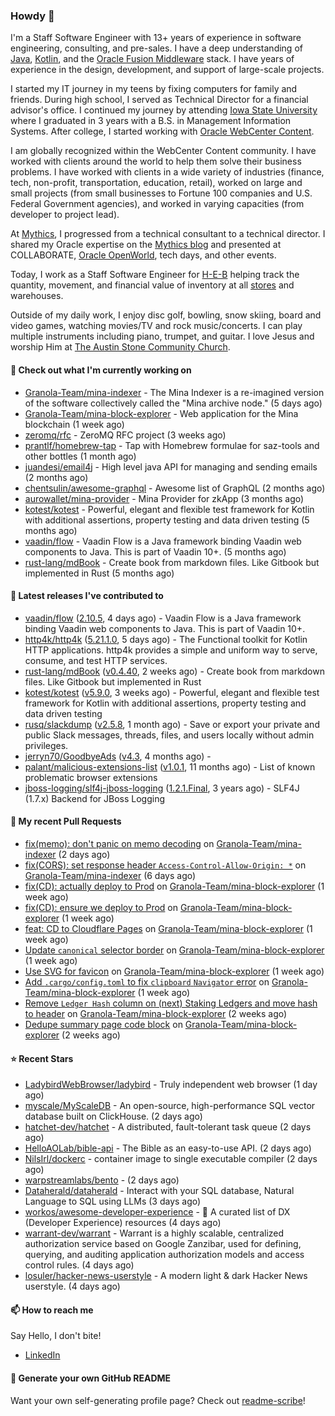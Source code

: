 ### Howdy 👋

I'm a Staff Software Engineer with 13+ years of experience in software engineering, consulting, and pre-sales. I have a deep understanding of [Java](https://www.oracle.com/java/), [Kotlin](https://kotlinlang.org/), and the [Oracle Fusion Middleware](https://www.oracle.com/middleware/) stack. I have years of experience in the design, development, and support of large-scale projects.

I started my IT journey in my teens by fixing computers for family and friends. During high school, I served as Technical Director for a financial advisor's office. I continued my journey by attending [Iowa State University](https://www.iastate.edu/) where I graduated in 3 years with a B.S. in Management Information Systems. After college, I started working with [Oracle WebCenter Content](https://docs.oracle.com/en/middleware/webcenter/content/12.2.1.4/).

I am globally recognized within the WebCenter Content community. I have worked with clients around the world to help them solve their business problems. I have worked with clients in a wide variety of industries (finance, tech, non-profit, transportation, education, retail), worked on large and small projects (from small businesses to Fortune 100 companies and U.S. Federal Government agencies), and worked in varying capacities (from developer to project lead).

At [Mythics](https://www.mythics.com/), I progressed from a technical consultant to a technical director. I shared my Oracle expertise on the [Mythics blog](https://mythics.com/blog/) and presented at COLLABORATE, [Oracle OpenWorld](https://www.oracle.com/cloudworld/), tech days, and other events.

Today, I work as a Staff Software Engineer for [H-E-B](https://digital.heb.com/) helping track the quantity, movement, and financial value of inventory at all [stores](https://heb.com/store-locations) and warehouses.

Outside of my daily work, I enjoy disc golf, bowling, snow skiing, board and video games, watching movies/TV and rock music/concerts. I can play multiple instruments including piano, trumpet, and guitar. I love Jesus and worship Him at [The Austin Stone Community Church](https://austinstone.org/).

#### 👷 Check out what I'm currently working on

- [Granola-Team/mina-indexer](https://github.com/Granola-Team/mina-indexer) - The Mina Indexer is a re-imagined version of the software collectively called the &#34;Mina archive node.&#34; (5 days ago)
- [Granola-Team/mina-block-explorer](https://github.com/Granola-Team/mina-block-explorer) - Web application for the Mina blockchain (1 week ago)
- [zeromq/rfc](https://github.com/zeromq/rfc) - ZeroMQ RFC project (3 weeks ago)
- [prantlf/homebrew-tap](https://github.com/prantlf/homebrew-tap) - Tap with Homebrew formulae for saz-tools and other bottles (1 month ago)
- [juandesi/email4j](https://github.com/juandesi/email4j) - High level java API for managing and sending emails (2 months ago)
- [chentsulin/awesome-graphql](https://github.com/chentsulin/awesome-graphql) - Awesome list of GraphQL (2 months ago)
- [aurowallet/mina-provider](https://github.com/aurowallet/mina-provider) - Mina Provider for zkApp (3 months ago)
- [kotest/kotest](https://github.com/kotest/kotest) - Powerful, elegant and flexible test framework for Kotlin with additional assertions, property testing and data driven testing (5 months ago)
- [vaadin/flow](https://github.com/vaadin/flow) - Vaadin Flow is a Java framework binding Vaadin web components to Java. This is part of Vaadin 10&#43;. (5 months ago)
- [rust-lang/mdBook](https://github.com/rust-lang/mdBook) - Create book from markdown files. Like Gitbook but implemented in Rust (5 months ago)

#### 🔭 Latest releases I've contributed to

- [vaadin/flow](https://github.com/vaadin/flow) ([2.10.5](https://github.com/vaadin/flow/releases/tag/2.10.5), 4 days ago) - Vaadin Flow is a Java framework binding Vaadin web components to Java. This is part of Vaadin 10&#43;.
- [http4k/http4k](https://github.com/http4k/http4k) ([5.21.1.0](https://github.com/http4k/http4k/releases/tag/5.21.1.0), 5 days ago) - The Functional toolkit for Kotlin HTTP applications. http4k provides a simple and uniform way to serve, consume, and test HTTP services.
- [rust-lang/mdBook](https://github.com/rust-lang/mdBook) ([v0.4.40](https://github.com/rust-lang/mdBook/releases/tag/v0.4.40), 2 weeks ago) - Create book from markdown files. Like Gitbook but implemented in Rust
- [kotest/kotest](https://github.com/kotest/kotest) ([v5.9.0](https://github.com/kotest/kotest/releases/tag/v5.9.0), 3 weeks ago) - Powerful, elegant and flexible test framework for Kotlin with additional assertions, property testing and data driven testing
- [rusq/slackdump](https://github.com/rusq/slackdump) ([v2.5.8](https://github.com/rusq/slackdump/releases/tag/v2.5.8), 1 month ago) - Save or export your private and public Slack messages, threads, files, and users locally without admin privileges.
- [jerryn70/GoodbyeAds](https://github.com/jerryn70/GoodbyeAds) ([v4.3](https://github.com/jerryn70/GoodbyeAds/releases/tag/v4.3), 4 months ago) - 
- [palant/malicious-extensions-list](https://github.com/palant/malicious-extensions-list) ([v1.0.1](https://github.com/palant/malicious-extensions-list/releases/tag/v1.0.1), 11 months ago) - List of known problematic browser extensions
- [jboss-logging/slf4j-jboss-logging](https://github.com/jboss-logging/slf4j-jboss-logging) ([1.2.1.Final](https://github.com/jboss-logging/slf4j-jboss-logging/releases/tag/1.2.1.Final), 3 years ago) - SLF4J (1.7.x) Backend for JBoss Logging

#### 🔨 My recent Pull Requests

- [fix(memo): don&#39;t panic on memo decoding](https://github.com/Granola-Team/mina-indexer/pull/1022) on [Granola-Team/mina-indexer](https://github.com/Granola-Team/mina-indexer) (2 days ago)
- [fix(CORS): set response header `Access-Control-Allow-Origin: *`](https://github.com/Granola-Team/mina-indexer/pull/980) on [Granola-Team/mina-indexer](https://github.com/Granola-Team/mina-indexer) (6 days ago)
- [fix(CD): actually deploy to Prod](https://github.com/Granola-Team/mina-block-explorer/pull/711) on [Granola-Team/mina-block-explorer](https://github.com/Granola-Team/mina-block-explorer) (1 week ago)
- [fix(CD): ensure we deploy to Prod](https://github.com/Granola-Team/mina-block-explorer/pull/709) on [Granola-Team/mina-block-explorer](https://github.com/Granola-Team/mina-block-explorer) (1 week ago)
- [feat: CD to Cloudflare Pages](https://github.com/Granola-Team/mina-block-explorer/pull/695) on [Granola-Team/mina-block-explorer](https://github.com/Granola-Team/mina-block-explorer) (1 week ago)
- [Update `canonical` selector border](https://github.com/Granola-Team/mina-block-explorer/pull/675) on [Granola-Team/mina-block-explorer](https://github.com/Granola-Team/mina-block-explorer) (1 week ago)
- [Use SVG for favicon](https://github.com/Granola-Team/mina-block-explorer/pull/674) on [Granola-Team/mina-block-explorer](https://github.com/Granola-Team/mina-block-explorer) (1 week ago)
- [Add `.cargo/config.toml` to fix `clipboard` `Navigator` error](https://github.com/Granola-Team/mina-block-explorer/pull/672) on [Granola-Team/mina-block-explorer](https://github.com/Granola-Team/mina-block-explorer) (1 week ago)
- [Remove `Ledger Hash` column on (next) Staking Ledgers and move hash to header](https://github.com/Granola-Team/mina-block-explorer/pull/652) on [Granola-Team/mina-block-explorer](https://github.com/Granola-Team/mina-block-explorer) (2 weeks ago)
- [Dedupe summary page code block](https://github.com/Granola-Team/mina-block-explorer/pull/637) on [Granola-Team/mina-block-explorer](https://github.com/Granola-Team/mina-block-explorer) (2 weeks ago)

#### ⭐ Recent Stars

- [LadybirdWebBrowser/ladybird](https://github.com/LadybirdWebBrowser/ladybird) - Truly independent web browser (1 day ago)
- [myscale/MyScaleDB](https://github.com/myscale/MyScaleDB) - An open-source, high-performance SQL vector database built on ClickHouse. (2 days ago)
- [hatchet-dev/hatchet](https://github.com/hatchet-dev/hatchet) - A distributed, fault-tolerant task queue (2 days ago)
- [HelloAOLab/bible-api](https://github.com/HelloAOLab/bible-api) - The Bible as an easy-to-use API. (2 days ago)
- [NilsIrl/dockerc](https://github.com/NilsIrl/dockerc) - container image to single executable compiler (2 days ago)
- [warpstreamlabs/bento](https://github.com/warpstreamlabs/bento) -  (2 days ago)
- [Dataherald/dataherald](https://github.com/Dataherald/dataherald) - Interact with your SQL database, Natural Language to SQL using LLMs (3 days ago)
- [workos/awesome-developer-experience](https://github.com/workos/awesome-developer-experience) - 🤘 A curated list of DX (Developer Experience) resources (4 days ago)
- [warrant-dev/warrant](https://github.com/warrant-dev/warrant) - Warrant is a highly scalable, centralized authorization service based on Google Zanzibar, used for defining, querying, and auditing application authorization models and access control rules. (4 days ago)
- [losuler/hacker-news-userstyle](https://github.com/losuler/hacker-news-userstyle) - A modern light &amp; dark Hacker News userstyle. (4 days ago)

#### 📫 How to reach me

Say Hello, I don't bite!

- [LinkedIn](https://www.linkedin.com/in/jonathanhult/)

#### 📖 Generate your own GitHub README

Want your own self-generating profile page? Check out [readme-scribe](https://github.com/muesli/readme-scribe)!
